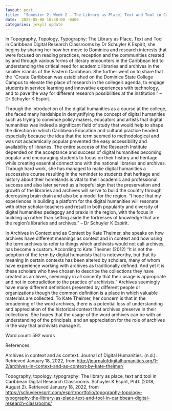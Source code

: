 ```yaml
---
layout: post
title:  "Semester 2: Week 2 – The Library as Place, Text and Tool in Caribbean Digital Research Classrooms & Archives in Context and as Context"
date:  2022-05-08 10:38:00 -0400
categories: jekyll update
---
```


In Topography, Topology, Typography: The Library as Place, Text and Tool in Caribbean Digital Research Classrooms by Dr Schuyler K Espirit, she begins by sharing her how her move to Dominica and research interests that were focused on reading practices, reception and the communities created by and through various forms of literary encounters in the Caribbean led to understanding the critical need for academic libraries and archives in the smaller islands of the Eastern Caribbean. She further went on to share that the “Create Caribbean was established on the Dominica State College Campus to elevate the place of research in the college’s agenda, to engage students in service learning and innovative experiences with technology, and to pave the way for different research possibilities at the institution.” – Dr Schuyler K Espirit.

Through the introduction of the digital humanities as a course at the college, she faced many hardships in demystifying the concept of digital humanities such as trying to convince policy makers, educators and artists that digital humanities was indeed a significant field of study that would help to shape the direction in which Caribbean Education and cultural practice headed especially because the idea that the term seemed to methodological and was not academically popular prevented the easy accessibility and availability of libraries. The entire success of the Research Institute depended on the acceptance and success of digital humanities becoming popular and encouraging students to focus on their history and heritage while creating essential connections with the national libraries and archives. Through hard work, she has managed to make digital humanities a successive course resulting in the reminder to students that heritage and history about their homelands is vital to their academic and professional success and also later served as a hopeful sign that the preservation and growth of the libraries and archives will serve to build the country through decreasing brain drain and also be a model for the region. “I hope that my experiences in building a platform for the digital humanities will resonate with other scholar-teachers and result in both popularity and diversity of digital humanities pedagogy and praxis in the region, with the focus in building up rather than setting aside the fortresses of knowledge that are the region’s libraries and archives.” – Dr Schuyler K Espirit.

In Archives in Context and as Context by Kate Theimer, she speaks on how archives have different meanings as context and in context and how using the term archives to refer to things which archivists would not call archives, has become a custom. According to Kate Theimer (2012) “It is not the adoption of the term by digital humanists that is noteworthy, but that its meaning in certain contexts has been altered by scholars, many of whom have experience working with archives as traditionally defined. And yet it is these scholars who have chosen to describe the collections they have created as archives, seemingly in all sincerity that their usage is appropriate and not in contradiction to the practice of archivists.” Archives seemingly have many different definitions presented by different people or organizations though the common definition is a place in which valuable materials are collected. To Kate Theimer, her concern is that in the broadening of the word archives, there is a potential loss of understanding and appreciation of the historical context that archives preserve in their collections. She hopes that the usage of the word archives can be with an understanding of the principals, and an appreciation for the role of archives in the way that archivists manage it.

Word count: 592 words

References:

Archives in context and as context. Journal of Digital Humanities. (n.d.). Retrieved January 18, 2022, from http://journalofdigitalhumanities.org/1-2/archives-in-context-and-as-context-by-kate-theimer/  

Topography, topology, typography: The library as place, text and tool in Caribbean Digital Research Classrooms. Schuyler K Esprit, PhD. (2018, August 2). Retrieved January 18, 2022, from https://schuyleresprit.com/esprit/portfolio/topography-topology-typography-the-library-as-place-text-and-tool-in-caribbean-digital-research-classrooms/  
